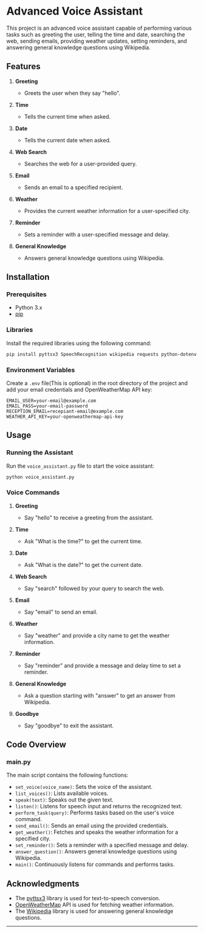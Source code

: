 

# Advanced Voice Assistant

This project is an advanced voice assistant capable of performing various tasks such as greeting the user, telling the time and date, searching the web, sending emails, providing weather updates, setting reminders, and answering general knowledge questions using Wikipedia.

## Features

1. **Greeting**
   - Greets the user when they say "hello".
   
2. **Time**
   - Tells the current time when asked.

3. **Date**
   - Tells the current date when asked.

4. **Web Search**
   - Searches the web for a user-provided query.

5. **Email**
   - Sends an email to a specified recipient.

6. **Weather**
   - Provides the current weather information for a user-specified city.

7. **Reminder**
   - Sets a reminder with a user-specified message and delay.

8. **General Knowledge**
   - Answers general knowledge questions using Wikipedia.

## Installation

### Prerequisites

- Python 3.x
- [pip](https://pip.pypa.io/en/stable/installation/)

### Libraries

Install the required libraries using the following command:
```bash
pip install pyttsx3 SpeechRecognition wikipedia requests python-dotenv
```

### Environment Variables

Create a `.env` file(This is optional) in the root directory of the project and add your email credentials and OpenWeatherMap API key:
```
EMAIL_USER=your-email@example.com
EMAIL_PASS=your-email-password
RECEPTION_EMAIL=recepiant-email@example.com
WEATHER_API_KEY=your-openweathermap-api-key
```

## Usage

### Running the Assistant

Run the `voice_assistant.py` file to start the voice assistant:
```bash
python voice_assistant.py
```

### Voice Commands

1. **Greeting**
   - Say "hello" to receive a greeting from the assistant.

2. **Time**
   - Ask "What is the time?" to get the current time.

3. **Date**
   - Ask "What is the date?" to get the current date.

4. **Web Search**
   - Say "search" followed by your query to search the web.

5. **Email**
   - Say "email" to send an email.

6. **Weather**
   - Say "weather" and provide a city name to get the weather information.

7. **Reminder**
   - Say "reminder" and provide a message and delay time to set a reminder.

8. **General Knowledge**
   - Ask a question starting with "answer" to get an answer from Wikipedia.

9. **Goodbye**
   - Say "goodbye" to exit the assistant.

## Code Overview

### main.py

The main script contains the following functions:

- `set_voice(voice_name)`: Sets the voice of the assistant.
- `list_voices()`: Lists available voices.
- `speak(text)`: Speaks out the given text.
- `listen()`: Listens for speech input and returns the recognized text.
- `perform_task(query)`: Performs tasks based on the user's voice command.
- `send_email()`: Sends an email using the provided credentials.
- `get_weather()`: Fetches and speaks the weather information for a specified city.
- `set_reminder()`: Sets a reminder with a specified message and delay.
- `answer_question()`: Answers general knowledge questions using Wikipedia.
- `main()`: Continuously listens for commands and performs tasks.



## Acknowledgments


- The [pyttsx3](https://pyttsx3.readthedocs.io/en/latest/) library is used for text-to-speech conversion.
- [OpenWeatherMap](https://openweathermap.org/) API is used for fetching weather information.
- The [Wikipedia](https://pypi.org/project/wikipedia/) library is used for answering general knowledge questions.

---

